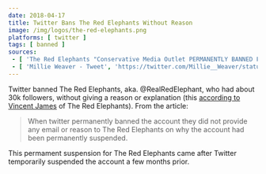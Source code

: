 ```yaml
---
date: 2018-04-17
title: Twitter Bans The Red Elephants Without Reason
image: /img/logos/the-red-elephants.png
platforms: [ twitter ]
tags: [ banned ]
sources:
 - [ 'The Red Elephants "Conservative Media Outlet PERMANENTLY BANNED From Twitter Without Reason" by Vincent James', 'http://theredelephants.com/conservative-media-outlet-permanently-banned-twitter-without-reason/' ]
 - [ 'Millie Weaver - Tweet', 'https://twitter.com/Millie__Weaver/status/986322673184706560' ]
---
```


Twitter banned The Red Elephants, aka. @RealRedElephant, who had about 30k followers, without giving a reason or explanation (this [according to Vincent James](http://theredelephants.com/conservative-media-outlet-permanently-banned-twitter-without-reason/) of The Red Elephants).
From the article:
> When twitter permanently banned the account they did not provide any email or reason to The Red Elephants on why the account had been permanently suspended.

This permament suspension for The Red Elephants came after Twitter temporarily suspended the account a few months prior.
